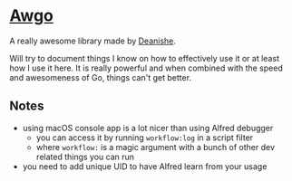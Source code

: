 # [Awgo](https://github.com/deanishe/awgo)
A really awesome library made by [Deanishe](https://github.com/deanishe).

Will try to document things I know on how to effectively use it or at least how I use it here. It is really powerful and when combined with the speed and awesomeness of Go, things can't get better.

## Notes
- using macOS console app is a lot nicer than using Alfred debugger
	- you can access it by running `workflow:log` in a script filter
	- where `workflow:` is a magic argument with a bunch of other dev related things you can run
- you need to add unique UID to have Alfred learn from your usage 